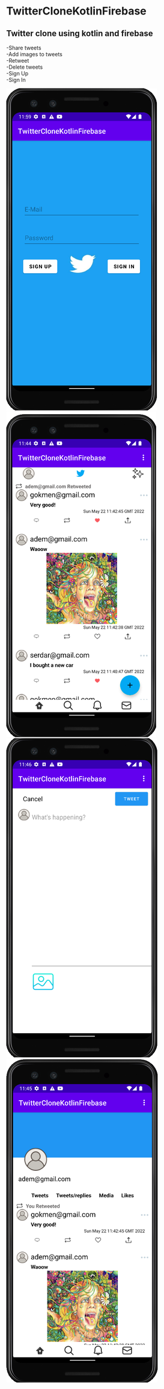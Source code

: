 # TwitterCloneKotlinFirebase
## Twitter clone using kotlin and firebase <br/>
-Share tweets <br/>
-Add images to tweets <br/>
-Retweet <br/>
-Delete tweets <br/>
-Sign Up <br/>
-Sign In <br/>


![Login Page](https://github.com/AdemMuslugil/TwitterCloneKotlinFirebase/blob/main/screenshot/LoginPage.PNG)
![Home Page](https://github.com/AdemMuslugil/TwitterCloneKotlinFirebase/blob/main/screenshot/HomePage.PNG)
![Post Page](https://github.com/AdemMuslugil/TwitterCloneKotlinFirebase/blob/main/screenshot/PostPage.PNG)
![Profile Page](https://github.com/AdemMuslugil/TwitterCloneKotlinFirebase/blob/main/screenshot/ProfilePage.PNG)
